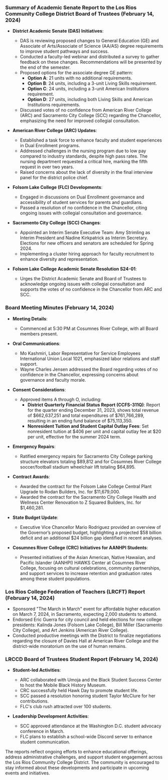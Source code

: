 ### Summary of Academic Senate Report to the Los Rios Community College District Board of Trustees (February 14, 2024)

- **District Academic Senate (DAS) Initiatives**:
  - DAS is reviewing proposed changes to General Education (GE) and Associate of Arts/Associate of Science (AA/AS) degree requirements to improve student pathways and success.
  - Conducted a faculty-led webinar and distributed a survey to gather feedback on these changes. Recommendations will be presented by the end of the semester.
  - Proposed options for the associate degree GE pattern:
    - **Option A**: 21 units with no additional requirements.
    - **Option B**: 24 units, including a 3-unit Living Skills requirement.
    - **Option C**: 24 units, including a 3-unit American Institutions requirement.
    - **Option D**: 27 units, including both Living Skills and American Institutions requirements.
  - Discussed votes of no confidence from American River College (ARC) and Sacramento City College (SCC) regarding the Chancellor, emphasizing the need for improved collegial consultation.

- **American River College (ARC) Updates**:
  - Established a task force to enhance faculty and student experiences in Dual Enrollment programs.
  - Addressed challenges in the nursing program due to low pay compared to industry standards, despite high pass rates. The nursing department requested a critical hire, marking the fifth request in over two years.
  - Raised concerns about the lack of diversity in the final interview panel for the district police chief.

- **Folsom Lake College (FLC) Developments**:
  - Engaged in discussions on Dual Enrollment governance and accessibility of student services for parents and guardians.
  - Passed a resolution of no confidence in the Chancellor, citing ongoing issues with collegial consultation and governance.

- **Sacramento City College (SCC) Changes**:
  - Appointed an Interim Senate Executive Team: Amy Strimling as Interim President and Nadine Kirkpatrick as Interim Secretary. Elections for new officers and senators are scheduled for Spring 2024.
  - Implementing a cluster hiring approach for faculty recruitment to enhance diversity and representation.

- **Folsom Lake College Academic Senate Resolution S24-01**:
  - Urges the District Academic Senate and Board of Trustees to acknowledge ongoing issues with collegial consultation and supports the votes of no confidence in the Chancellor from ARC and SCC.

### Board Meeting Minutes (February 14, 2024)

- **Meeting Details**:
  - Commenced at 5:30 PM at Cosumnes River College, with all Board members present.

- **Oral Communications**:
  - Mo Kashmiri, Labor Representative for Service Employees International Union Local 1021, emphasized labor relations and staff support.
  - Wayne Charles Jensen addressed the Board regarding votes of no confidence in the Chancellor, expressing concerns about governance and faculty morale.

- **Consent Considerations**:
  - Approved items A through O, including:
    - **District Quarterly Financial Status Report (CCFS-311Q)**: Report for the quarter ending December 31, 2023, shows total revenue of $662,637,251 and total expenditures of $761,766,289, resulting in an ending fund balance of $75,113,350.
    - **Nonresident Tuition and Student Capital Outlay Fees**: Set nonresident tuition at $406 per unit and capital outlay fee at $20 per unit, effective for the summer 2024 term.

- **Emergency Repairs**:
  - Ratified emergency repairs for Sacramento City College parking structure elevators totaling $89,812 and for Cosumnes River College soccer/football stadium wheelchair lift totaling $64,895.

- **Contract Awards**:
  - Awarded the contract for the Folsom Lake College Central Plant Upgrade to Rodan Builders, Inc. for $11,679,000.
  - Awarded the contract for the Sacramento City College Health and Wellness Center Renovation to Z Squared Builders, Inc. for $1,460,281.

- **State Budget Update**:
  - Executive Vice Chancellor Mario Rodriguez provided an overview of the Governor’s proposed budget, highlighting a projected $58 billion deficit and an additional $24 billion gap identified in recent analyses.

- **Cosumnes River College (CRC) Initiatives for AANHPI Students**:
  - Presented initiatives of the Asian American, Native Hawaiian, and Pacific Islander (AANHPI) HAWKS Center at Cosumnes River College, focusing on cultural celebrations, community partnerships, and support services to increase retention and graduation rates among these student populations.

### Los Rios College Federation of Teachers (LRCFT) Report (February 14, 2024)

- Sponsored "The March in March" event for affordable higher education on March 7, 2024, in Sacramento, expecting 2,000 students to attend.
- Endorsed Eric Guerra for city council and held elections for new college presidents: Kalinda Jones (Folsom Lake College), Bill Miller (Sacramento City College), and Art Jenkins (American River College).
- Conducted productive meetings with the District to finalize negotiations regarding the closure of Davies Hall at American River College and the district-wide moratorium on the use of human remains.

### LRCCD Board of Trustees Student Report (February 14, 2024)

- **Student-led Activities**:
  - ARC collaborated with Umoja and the Black Student Success Center to host the Mobile Black History Museum.
  - CRC successfully held Hawk Day to promote student life.
  - SCC passed a resolution honoring student Taylor McClure for her contributions.
  - FLC's club rush attracted over 100 students.

- **Leadership Development Activities**:
  - SCC approved attendance at the Washington D.C. student advocacy conference in March.
  - FLC plans to establish a school-wide Discord server to enhance student communication.

The reports reflect ongoing efforts to enhance educational offerings, address administrative challenges, and support student engagement across the Los Rios Community College District. The community is encouraged to stay informed about these developments and participate in upcoming events and initiatives.
